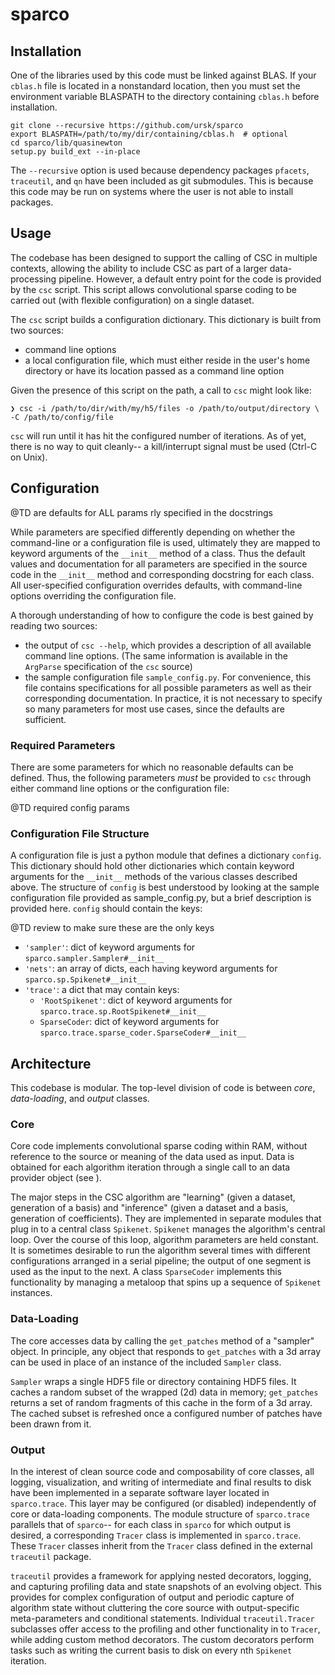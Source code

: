 # sparco

## Installation

One of the libraries used by this code must be linked against BLAS. If your `cblas.h` file is located in a nonstandard location, then you must set the environment variable BLASPATH to the directory containing `cblas.h` before installation.

    git clone --recursive https://github.com/ursk/sparco
    export BLASPATH=/path/to/my/dir/containing/cblas.h  # optional
    cd sparco/lib/quasinewton
    setup.py build_ext --in-place

The `--recursive` option is used because dependency packages `pfacets`, `traceutil`, and `qn` have been included as git submodules. This is because this code may be run on systems where the user is not able to install packages.

## Usage

The codebase has been designed to support the calling of CSC in multiple contexts, allowing the ability to include CSC as part of a larger data-processing pipeline. However, a default entry point for the code is provided by the `csc` script. This script allows convolutional sparse coding to be carried out (with flexible configuration) on a single dataset.

The `csc` script builds a configuration dictionary. This dictionary is built from two sources:

- command line options
- a local configuration file, which must either reside in the user's home directory or have its location passed as a command line option

Given the presence of this script on the path, a call to `csc` might look like:

    ❯ csc -i /path/to/dir/with/my/h5/files -o /path/to/output/directory \
    -C /path/to/config/file

`csc` will run until it has hit the configured number of iterations. As of yet, there is no way to quit cleanly-- a kill/interrupt signal must be used (Ctrl-C on Unix).

## Configuration

@TD are defaults for ALL params rly specified in the docstrings

While parameters are specified differently depending on whether the command-line or a configuration file is used, ultimately they are mapped to keyword arguments of the `__init__` method of a class. Thus the default values and documentation for all parameters are specified in the source code in the `__init__` method and corresponding docstring for each class. All user-specified configuration overrides defaults, with command-line options overriding the configuration file.

A thorough understanding of how to configure the code is best gained by reading two sources:

- the output of `csc --help`, which provides a description of all available command line options. (The same information is available in the `ArgParse` specification of the `csc` source)
- the sample configuration file `sample_config.py`. For convenience, this file contains specifications for all possible parameters as well as their corresponding documentation. In practice, it is not necessary to specify so many parameters for most use cases, since the defaults are sufficient.

### Required Parameters

There are some parameters for which no reasonable defaults can be defined. Thus, the following parameters *must* be provided to `csc` through either command line options or the configuration file:

@TD required config params

### Configuration File Structure

A configuration file is just a python module that defines a dictionary `config`. This dictionary should hold other dictionaries which contain keyword arguments for the `__init__` methods of the various classes described above. The structure of `config` is best understood by looking at the sample configuration file provided as sample_config.py, but a brief description is provided here. `config` should contain the keys:

@TD review to make sure these are the only keys
- `'sampler'`: dict of keyword arguments for `sparco.sampler.Sampler#__init__`
- `'nets'`: an array of dicts, each having keyword arguments for `sparco.sp.Spikenet#__init__`
- `'trace'`: a dict that may contain keys:
    - `'RootSpikenet'`: dict of keyword arguments for `sparco.trace.sp.RootSpikenet#__init__`
    - `SparseCoder`: dict of keyword arguments for `sparco.trace.sparse_coder.SparseCoder#__init__`

## Architecture

This codebase is modular. The top-level division of code is between *core*, *data-loading*, and *output* classes.

### Core

Core code implements convolutional sparse coding within RAM, without reference to the source or meaning of the data used as input. Data is obtained for each algorithm iteration through a single call to an data provider object (see [](#data-loading)).

The major steps in the CSC algorithm are "learning" (given a dataset, generation of a basis) and "inference" (given a dataset and a basis, generation of coefficients). They are implemented in separate modules that plug in to a central class `Spikenet`. `Spikenet` manages the algorithm's central loop. Over the course of this loop, algorithm parameters are held constant. It is sometimes desirable to run the algorithm several times with different configurations arranged in a serial pipeline; the output of one segment is used as the input to the next. A class `SparseCoder` implements this functionality by managing a metaloop that spins up a sequence of `Spikenet` instances.

### Data-Loading

The core accesses data by calling the `get_patches` method of a "sampler" object. In principle, any object that responds to `get_patches` with a 3d array can be used in place of an instance of the included `Sampler` class.

`Sampler` wraps a single HDF5 file or directory containing HDF5 files. It caches a random subset of the wrapped (2d) data in memory; `get_patches` returns a set of random fragments of this cache in the form of a 3d array. The cached subset is refreshed once a configured number of patches have been drawn from it.

### Output

In the interest of clean source code and composability of core classes, all logging, visualization, and writing of intermediate and final results to disk have been implemented in a separate software layer located in `sparco.trace`. This layer may be configured (or disabled) independently of core or data-loading components. The module structure of `sparco.trace` parallels that of `sparco`-- for each class in `sparco` for which output is desired, a corresponding `Tracer` class is implemented in `sparco.trace`. These `Tracer` classes inherit from the `Tracer` class defined in the external `traceutil` package.

`traceutil` provides a framework for applying nested decorators, logging, and capturing profiling data and state snapshots of an evolving object. This provides for complex configuration of output and periodic capture of algorithm state without cluttering the core source with output-specific meta-parameters and conditional statements. Individual `traceutil.Tracer` subclasses offer access to the profiling and other functionality in to `Tracer`, while adding custom method decorators. The custom decorators perform tasks such as writing the current basis to disk on every nth `Spikenet` iteration.
